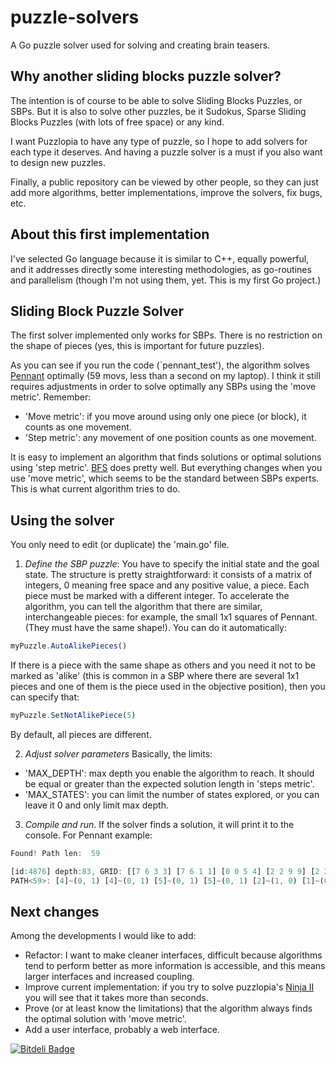 # puzzle-solvers
A Go puzzle solver used for solving and creating brain teasers. 

## Why another sliding blocks puzzle solver?
The intention is of course to be able to solve Sliding Blocks Puzzles, or SBPs.
But it is also to solve other puzzles, be it Sudokus, Sparse Sliding Blocks Puzzles (with lots of free space) or any kind.

I want Puzzlopia to have any type of puzzle, so I hope to add solvers for each type it deserves. And having a puzzle solver is a must if you also want to design new puzzles.

Finally, a public repository can be viewed by other people, so they can just add more algorithms, better implementations, improve the solvers, fix bugs, etc.


## About this first implementation
I've selected Go language because it is similar to C++, equally powerful, and it addresses directly some interesting methodologies, as go-routines and parallelism (though I'm not using them, yet. This is my first Go project.)


## Sliding Block Puzzle Solver
The first solver implemented only works for SBPs. 
There is no restriction on the shape of pieces (yes, this is important for future puzzles).

As you can see if you run the code (`pennant_test'), the algorithm solves [Pennant](http://www.puzzlopia.com/puzzles/pennant/play) optimally (59 movs, less than a second on my laptop). I think it still requires adjustments in order to solve optimally any SBPs using the 'move metric'. Remember:
- 'Move metric': if you move around using only one piece (or block), it counts as one movement.
- 'Step metric': any movement of one position counts as one movement.

It is easy to implement an algorithm that finds solutions or optimal solutions using 'step metric'. [BFS](https://en.wikipedia.org/wiki/Depth-first_search) does pretty well. But everything changes when you use 'move metric', which seems to be the standard between SBPs experts. This is what current algorithm tries to do.

## Using the solver
You only need to edit (or duplicate) the 'main.go' file. 

1. *Define the SBP puzzle*:
  You have to specify the initial state and the goal state. The structure is pretty straightforward: it consists of a matrix of integers, 0 meaning free space and any positive value, a piece.
  Each piece must be marked with a different integer.
  To accelerate the algorithm, you can tell the algorithm that there are similar, interchangeable pieces: for example, the small 1x1 squares of
  Pennant. (They must have the same shape!).
  You can do it automatically:

  ```js
  myPuzzle.AutoAlikePieces()
  ```

  If there is a piece with the same shape as others and you need it not to be marked as 'alike' (this is common in a SBP where there are several 1x1 pieces and one of them is the piece used in the objective position), then you can specify that:

  ```js
  myPuzzle.SetNotAlikePiece(5)
  ```
  By default, all pieces are different.


2. *Adjust solver parameters*
  Basically, the limits:
  - 'MAX_DEPTH': max depth you enable the algorithm to reach. It should be equal or greater than the expected solution length in 'steps metric'.
  - 'MAX_STATES': you can limit the number of states explored, or you can leave it 0 and only limit max depth.


3. *Compile and run*. If the solver finds a solution, it will print it to the console. For Pennant example:

  ```js
  Found! Path len:  59

  [id:4876] depth:83, GRID: [[7 6 3 3] [7 6 1 1] [0 0 5 4] [2 2 9 9] [2 2 8 8]]
  PATH<59>: [4]~(0, 1) [4]~(0, 1) [5]~(0, 1) [5]~(0, 1) [2]~(1, 0) [1]~(0, -1) [1]~(0, -1) [3]~(-1, 0) [5]~(-1, 0) [5]~(0, 1) [2]~(0, 1) [6]~(-1, 0) [6]~(-1, 0) [7]~(0, -1) [8]~(0, -1) [9]~(0, -1) [4]~(1, 0) [4]~(1, 0) [5]~(1, 0) [5]~(1, 0) [2]~(0, 1) [6]~(0, 1) [7]~(-1, 0) [7]~(-1, 0) [8]~(0, -1) [5]~(0, -1) [4]~(-1, 0) [9]~(0, 1) [8]~(1, 0) [5]~(0, -1) [5]~(0, -1) [4]~(0, -1) [4]~(0, -1) [2]~(1, 0) [3]~(1, 0) [1]~(0, 1) [1]~(0, 1) [6]~(-1, 0) [4]~(-1, 0) [5]~(0, 1) [7]~(1, 0) [6]~(0, -1) [4]~(-1, 0) [4]~(-1, 0) [5]~(-1, 0) [5]~(-1, 0) [7]~(0, 1) [6]~(1, 0) [6]~(1, 0) [5]~(0, -1) [5]~(-1, 0) [3]~(0, -1) [3]~(0, -1) [1]~(1, 0) [4]~(0, 1) [4]~(0, 1) [5]~(0, 1) [5]~(0, 1) [3]~(-1, 0) [1]~(0, -1) [4]~(1, 0) [5]~(0, 1) [3]~(0, 1) [6]~(-1, 0) [6]~(-1, 0) [7]~(0, -1) [2]~(0, -1) [4]~(1, 0) [4]~(1, 0) [5]~(1, 0) [5]~(1, 0) [1]~(0, 1) [3]~(0, 1) [6]~(0, 1) [7]~(-1, 0) [7]~(-1, 0) [2]~(0, -1) [4]~(0, -1) [4]~(-1, 0) [9]~(-1, 0) [8]~(0, 1) [8]~(0, 1) [2]~(1, 0)
  ```


## Next changes
Among the developments I would like to add:
- Refactor: I want to make cleaner interfaces, difficult because algorithms tend to perform better as more information is accessible, and this means larger interfaces and increased coupling.
- Improve current implementation: if you try to solve puzzlopia's [Ninja II](http://www.puzzlopia.com/puzzles/ninja-ii/play) you will see that it takes more than seconds.
- Prove (or at least know the limitations) that the algorithm always finds the optimal solution with 'move metric'.
- Add a user interface, probably a web interface.

[![Bitdeli Badge](https://d2weczhvl823v0.cloudfront.net/puzzlopia/puzzle-solvers/trend.png)](https://bitdeli.com/free "Bitdeli Badge")


